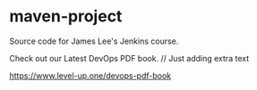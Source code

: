 # maven-project
Source code for James Lee's Jenkins course.

Check out our Latest DevOps PDF book. // Just adding extra text

https://www.level-up.one/devops-pdf-book

